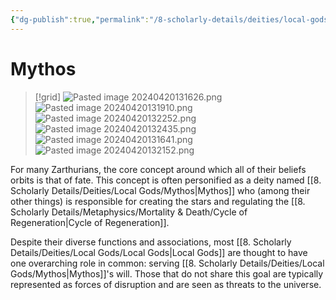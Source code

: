 ```yaml
---
{"dg-publish":true,"permalink":"/8-scholarly-details/deities/local-gods/mythos/","noteIcon":""}
---
```


# Mythos

>[!grid]
>![Pasted image 20240420131626.png](/img/user/x.%20Assets/Attachments/Pasted%20image%2020240420131626.png)
>![Pasted image 20240420131910.png](/img/user/x.%20Assets/Attachments/Pasted%20image%2020240420131910.png)
>![Pasted image 20240420132252.png](/img/user/x.%20Assets/Attachments/Pasted%20image%2020240420132252.png)
>![Pasted image 20240420132435.png](/img/user/x.%20Assets/Attachments/Pasted%20image%2020240420132435.png)
>![Pasted image 20240420131641.png](/img/user/x.%20Assets/Attachments/Pasted%20image%2020240420131641.png)
>![Pasted image 20240420132152.png](/img/user/x.%20Assets/Attachments/Pasted%20image%2020240420132152.png)
>

For many Zarthurians, the core concept around which all of their beliefs orbits is that of fate. This concept is often personified as a deity named [[8. Scholarly Details/Deities/Local Gods/Mythos\|Mythos]] who (among their other things) is responsible for creating the stars and regulating the [[8. Scholarly Details/Metaphysics/Mortality & Death/Cycle of Regeneration\|Cycle of Regeneration]]. 

Despite their diverse functions and associations, most [[8. Scholarly Details/Deities/Local Gods/Local Gods\|Local Gods]] are thought to have one overarching role in common: serving [[8. Scholarly Details/Deities/Local Gods/Mythos\|Mythos]]'s will. Those that do not share this goal are typically represented as forces of disruption and are seen as threats to the universe. 